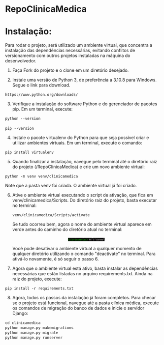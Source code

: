 # RepoClinicaMedica

# Instalação: 
  
  Para rodar o projeto, será utilizado um ambiente virtual, que concentra a instalação das dependências necessárias, evitando conflitos de versionamento com outros projetos instaladas na máquina do desenvolvedor.
  
  1. Faça Fork do projeto e o clone em um diretório desejado.
  
  2. Instale uma versão de Python 3, de preferência a 3.10.8 para Windows. Segue o link para download.
    
    https://www.python.org/downloads/
  
  3. Verifique a instalação do software Python e do gerenciador de pacotes pip. Em um terminal, execute:
    
    
    python --version
    
    pip --version
    
  
  4. Instale o pacote virtualenv do Python para que seja possível criar e utilizar ambientes virtuais. Em um terminal, execute o comando:
    
    
    pip install virtualenv
    
   
  5. Quando finalizar a instalação, navegue pelo terminal até o diretório raiz do projeto (<CaminhoParaOProjeto>/RepoClinicaMedica) e crie um novo ambiente virtual: 
 
    
    python -m venv venv/clinicamedica   
    
    
   Note que a pasta venv foi criada. O ambiente virtual já foi criado.
  
  6. Ative o ambiente virtual executando o script de ativação, que fica em venv/clinicamedica/Scripts. Do diretório raiz do projeto, basta executar no terminal:
     
     ```
     venv/clinicamedica/Scripts/activate
     ```
  
     Se tudo ocorreu bem, agora o nome do ambiente virtual aparece em verde antes do caminho do diretório atual no terminal:
     <p align="center"><img width="25%" align="center" src="https://github.com/Rodrigo-Panta/RepoClinicaMedica/blob/main/images/venv.png" />
     </p>
     
     Você pode desativar o ambiente virtual a qualquer momento de qualquer diretório utilizando o comando "deactivate" no terminal. Para ativá-lo novamente, é só seguir o passo 6.  
  
  7. Agora que o ambiente virtual está ativo, basta instalar as dependências necessárias que estão listadas no arquivo requirements.txt. Ainda na raiz do projeto, execute:
  
    pip install -r requirements.txt
  
  8. Agora, todos os passos da instalação já foram completos. Para checar se o projeto está funcional, navegue até a pasta clínica médica, execute os comandos de migração do banco de dados e inicie o servidor Django:
    
    cd clinicamedica
    python manage.py makemigrations
    python manage.py migrate
    python manage.py runserver
    
    

